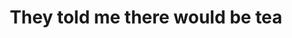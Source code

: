 ---
ee_id: '4482'
site: '1'
type: '2'
url: 2019-045-they-told-me-there-would-be-tea
title: They told me there would be tea
year: '2019'
display_year: '2019'
medium: Audio mixtape (for NTS radio)
dims: ''
pitch: Mixtape for NTS radio (kinda wild TBH)
ps: ''
live_url: https://www.nts.live/shows/guests/episodes/cory-arcangel-hampus-lindwall-18th-june-2019
related: ''
youtube: ''
related_code: ''
imgs: tea-mix-2019-045-db-ih--cIDu.jpg
subheading: ''
download: ''
add_credit: Cory Arcangel & Hampus Lindwall
commission: ''
layout: things-i-made
---